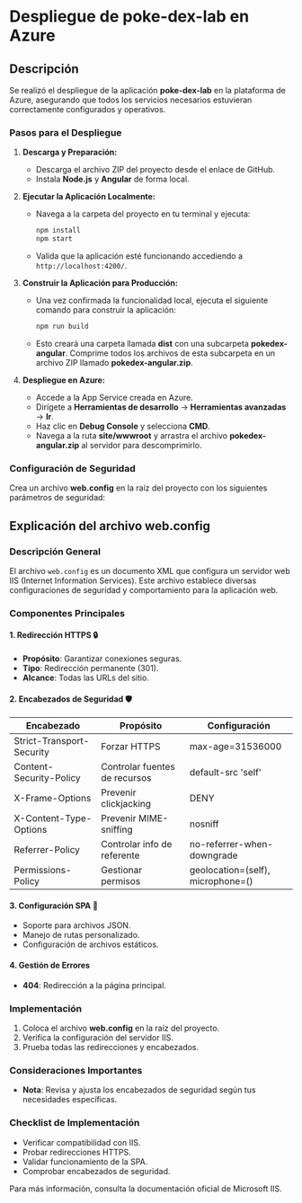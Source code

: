 # Despliegue de **poke-dex-lab** en Azure

## Descripción
Se realizó el despliegue de la aplicación **poke-dex-lab** en la plataforma de Azure, asegurando que todos los servicios necesarios estuvieran correctamente configurados y operativos.

### Pasos para el Despliegue

1. **Descarga y Preparación:**
   - Descarga el archivo ZIP del proyecto desde el enlace de GitHub.
   - Instala **Node.js** y **Angular** de forma local.

2. **Ejecutar la Aplicación Localmente:**
   - Navega a la carpeta del proyecto en tu terminal y ejecuta:
     ```bash
     npm install
     npm start
     ```
   - Valida que la aplicación esté funcionando accediendo a `http://localhost:4200/`.

3. **Construir la Aplicación para Producción:**
   - Una vez confirmada la funcionalidad local, ejecuta el siguiente comando para construir la aplicación:
     ```bash
     npm run build
     ```
   - Esto creará una carpeta llamada **dist** con una subcarpeta **pokedex-angular**. Comprime todos los archivos de esta subcarpeta en un archivo ZIP llamado **pokedex-angular.zip**.

4. **Despliegue en Azure:**
   - Accede a la App Service creada en Azure.
   - Dirígete a **Herramientas de desarrollo** → **Herramientas avanzadas** → **Ir**.
   - Haz clic en **Debug Console** y selecciona **CMD**.
   - Navega a la ruta **site/wwwroot** y arrastra el archivo **pokedex-angular.zip** al servidor para descomprimirlo.

### Configuración de Seguridad

Crea un archivo **web.config** en la raíz del proyecto con los siguientes parámetros de seguridad:

## Explicación del archivo web.config

### Descripción General
El archivo `web.config` es un documento XML que configura un servidor web IIS (Internet Information Services). Este archivo establece diversas configuraciones de seguridad y comportamiento para la aplicación web.

### Componentes Principales

#### 1. Redirección HTTPS 🔒
- **Propósito**: Garantizar conexiones seguras.
- **Tipo**: Redirección permanente (301).
- **Alcance**: Todas las URLs del sitio.

#### 2. Encabezados de Seguridad 🛡️

| Encabezado                     | Propósito                        | Configuración                   |
|---------------------------------|----------------------------------|---------------------------------|
| Strict-Transport-Security       | Forzar HTTPS                    | max-age=31536000               |
| Content-Security-Policy         | Controlar fuentes de recursos    | default-src 'self'             |
| X-Frame-Options                 | Prevenir clickjacking            | DENY                            |
| X-Content-Type-Options          | Prevenir MIME-sniffing           | nosniff                         |
| Referrer-Policy                 | Controlar info de referente      | no-referrer-when-downgrade     |
| Permissions-Policy              | Gestionar permisos               | geolocation=(self), microphone=() |

#### 3. Configuración SPA 📱
- Soporte para archivos JSON.
- Manejo de rutas personalizado.
- Configuración de archivos estáticos.

#### 4. Gestión de Errores
- **404**: Redirección a la página principal.

### Implementación

1. Coloca el archivo **web.config** en la raíz del proyecto.
2. Verifica la configuración del servidor IIS.
3. Prueba todas las redirecciones y encabezados.

### Consideraciones Importantes

- **Nota**: Revisa y ajusta los encabezados de seguridad según tus necesidades específicas.

### Checklist de Implementación
- Verificar compatibilidad con IIS.
- Probar redirecciones HTTPS.
- Validar funcionamiento de la SPA.
- Comprobar encabezados de seguridad.

Para más información, consulta la documentación oficial de Microsoft IIS.
